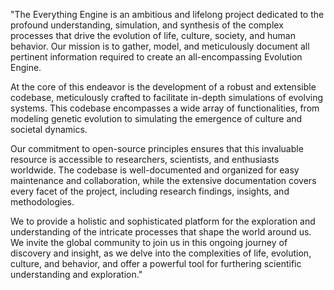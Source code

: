 "The Everything Engine is an ambitious and lifelong project dedicated to the profound understanding, simulation, and synthesis of the complex processes that drive the evolution of life, culture, society, and human behavior. Our mission is to gather, model, and meticulously document all pertinent information required to create an all-encompassing Evolution Engine.

At the core of this endeavor is the development of a robust and extensible codebase, meticulously crafted to facilitate in-depth simulations of evolving systems. This codebase encompasses a wide array of functionalities, from modeling genetic evolution to simulating the emergence of culture and societal dynamics.

Our commitment to open-source principles ensures that this invaluable resource is accessible to researchers, scientists, and enthusiasts worldwide. The codebase is well-documented and organized for easy maintenance and collaboration, while the extensive documentation covers every facet of the project, including research findings, insights, and methodologies.

We to provide a holistic and sophisticated platform for the exploration and understanding of the intricate processes that shape the world around us. We invite the global community to join us in this ongoing journey of discovery and insight, as we delve into the complexities of life, evolution, culture, and behavior, and offer a powerful tool for furthering scientific understanding and exploration."
